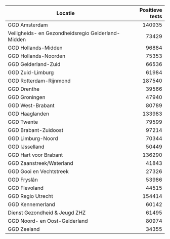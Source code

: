 | Locatie | Positieve tests |
|---------|----------------:|
| GGD Amsterdam                            | 140935 |
| Veiligheids- en Gezondheidsregio Gelderland-Midden | 73429 |
| GGD Hollands-Midden                      | 96884 |
| GGD Hollands-Noorden                     | 75353 |
| GGD Gelderland-Zuid                      | 66536 |
| GGD Zuid-Limburg                         | 61984 |
| GGD Rotterdam-Rijnmond                   | 187540 |
| GGD Drenthe                              | 39566 |
| GGD Groningen                            | 47940 |
| GGD West-Brabant                         | 80789 |
| GGD Haaglanden                           | 133983 |
| GGD Twente                               | 79599 |
| GGD Brabant-Zuidoost                     | 97214 |
| GGD Limburg-Noord                        | 70344 |
| GGD IJsselland                           | 50449 |
| GGD Hart voor Brabant                    | 136290 |
| GGD Zaanstreek/Waterland                 | 41843 |
| GGD Gooi en Vechtstreek                  | 27326 |
| GGD Fryslân                              | 53986 |
| GGD Flevoland                            | 44515 |
| GGD Regio Utrecht                        | 154414 |
| GGD Kennemerland                         | 60142 |
| Dienst Gezondheid & Jeugd ZHZ            | 61495 |
| GGD Noord- en Oost-Gelderland            | 80974 |
| GGD Zeeland                              | 34355 |
